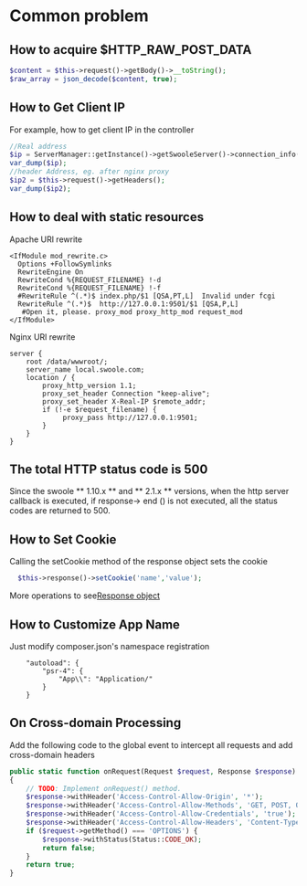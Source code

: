# Common problem
## How to acquire $HTTP_RAW_POST_DATA
```php
$content = $this->request()->getBody()->__toString();
$raw_array = json_decode($content, true);
```
## How to Get Client IP
For example, how to get client IP in the controller
```php
//Real address
$ip = ServerManager::getInstance()->getSwooleServer()->connection_info($this->request()->getSwooleRequest()->fd);
var_dump($ip);
//header Address, eg. after nginx proxy
$ip2 = $this->request()->getHeaders();
var_dump($ip2);
```
## How to deal with static resources
Apache URl rewrite
```
<IfModule mod_rewrite.c>
  Options +FollowSymlinks
  RewriteEngine On
  RewriteCond %{REQUEST_FILENAME} !-d
  RewriteCond %{REQUEST_FILENAME} !-f
  #RewriteRule ^(.*)$ index.php/$1 [QSA,PT,L]  Invalid under fcgi
  RewriteRule ^(.*)$  http://127.0.0.1:9501/$1 [QSA,P,L]
   #Open it, please. proxy_mod proxy_http_mod request_mod
</IfModule>
```

Nginx URl rewrite
```
server {
    root /data/wwwroot/;
    server_name local.swoole.com;
    location / {
        proxy_http_version 1.1;
        proxy_set_header Connection "keep-alive";
        proxy_set_header X-Real-IP $remote_addr;
        if (!-e $request_filename) {
             proxy_pass http://127.0.0.1:9501;
        }
    }
}
```
## The total HTTP status code is 500
Since the swoole ** 1.10.x ** and ** 2.1.x ** versions, when the http server callback is executed, if response-> end () is not executed, all the status codes are returned to 500.

## How to Set Cookie  
Calling the setCookie method of the response object sets the cookie
```php
  $this->response()->setCookie('name','value');
```
More operations to see[Response object](response.md)


## How to Customize App Name
Just modify composer.json's namespace registration
```
    "autoload": {
        "psr-4": {
            "App\\": "Application/"
        }
    }
```

## On Cross-domain Processing

Add the following code to the global event to intercept all requests and add cross-domain headers

```php
public static function onRequest(Request $request, Response $response): bool
{
    // TODO: Implement onRequest() method.
    $response->withHeader('Access-Control-Allow-Origin', '*');
    $response->withHeader('Access-Control-Allow-Methods', 'GET, POST, OPTIONS');
    $response->withHeader('Access-Control-Allow-Credentials', 'true');
    $response->withHeader('Access-Control-Allow-Headers', 'Content-Type, Authorization, X-Requested-With');
    if ($request->getMethod() === 'OPTIONS') {
        $response->withStatus(Status::CODE_OK);
        return false;
    }
    return true;
}
```